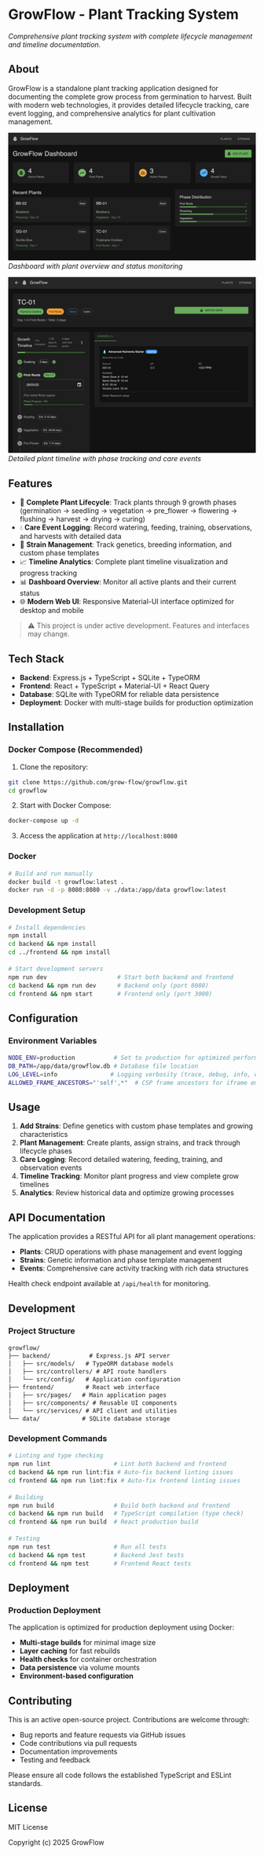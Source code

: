 # GrowFlow - Plant Tracking System

_Comprehensive plant tracking system with complete lifecycle management and timeline documentation._

## About

GrowFlow is a standalone plant tracking application designed for documenting the complete grow process from germination to harvest. Built with modern web technologies, it provides detailed lifecycle tracking, care event logging, and comprehensive analytics for plant cultivation management.

![Dashboard Overview](assets/dashboard_view.png)
_Dashboard with plant overview and status monitoring_

![Plant Detail View](assets/plant_detail_view.png)
_Detailed plant timeline with phase tracking and care events_

## Features

- 🌱 **Complete Plant Lifecycle**: Track plants through 9 growth phases (germination → seedling → vegetation → pre_flower → flowering → flushing → harvest → drying → curing)
- 💧 **Care Event Logging**: Record watering, feeding, training, observations, and harvests with detailed data
- 🧬 **Strain Management**: Track genetics, breeding information, and custom phase templates
- 📈 **Timeline Analytics**: Complete plant timeline visualization and progress tracking
- 📊 **Dashboard Overview**: Monitor all active plants and their current status
- 🌐 **Modern Web UI**: Responsive Material-UI interface optimized for desktop and mobile

> ⚠️ This project is under active development. Features and interfaces may change.

## Tech Stack

- **Backend**: Express.js + TypeScript + SQLite + TypeORM
- **Frontend**: React + TypeScript + Material-UI + React Query
- **Database**: SQLite with TypeORM for reliable data persistence
- **Deployment**: Docker with multi-stage builds for production optimization

## Installation

### Docker Compose (Recommended)

1. Clone the repository:

```bash
git clone https://github.com/grow-flow/growflow.git
cd growflow
```

2. Start with Docker Compose:

```bash
docker-compose up -d
```

3. Access the application at `http://localhost:8080`

### Docker

```bash
# Build and run manually
docker build -t growflow:latest .
docker run -d -p 8080:8080 -v ./data:/app/data growflow:latest
```

### Development Setup

```bash
# Install dependencies
npm install
cd backend && npm install
cd ../frontend && npm install

# Start development servers
npm run dev                    # Start both backend and frontend
cd backend && npm run dev      # Backend only (port 8080)
cd frontend && npm start       # Frontend only (port 3000)
```

## Configuration

### Environment Variables

```bash
NODE_ENV=production           # Set to production for optimized performance
DB_PATH=/app/data/growflow.db # Database file location
LOG_LEVEL=info               # Logging verbosity (trace, debug, info, warn, error)
ALLOWED_FRAME_ANCESTORS="'self',*"  # CSP frame ancestors for iframe embedding
```

## Usage

1. **Add Strains**: Define genetics with custom phase templates and growing characteristics
2. **Plant Management**: Create plants, assign strains, and track through lifecycle phases
3. **Care Logging**: Record detailed watering, feeding, training, and observation events
4. **Timeline Tracking**: Monitor plant progress and view complete grow timelines
5. **Analytics**: Review historical data and optimize growing processes

## API Documentation

The application provides a RESTful API for all plant management operations:

- **Plants**: CRUD operations with phase management and event logging
- **Strains**: Genetic information and phase template management
- **Events**: Comprehensive care activity tracking with rich data structures

Health check endpoint available at `/api/health` for monitoring.

## Development

### Project Structure

```
growflow/
├── backend/           # Express.js API server
│   ├── src/models/   # TypeORM database models
│   ├── src/controllers/ # API route handlers
│   └── src/config/   # Application configuration
├── frontend/         # React web interface
│   ├── src/pages/   # Main application pages
│   ├── src/components/ # Reusable UI components
│   └── src/services/ # API client and utilities
└── data/            # SQLite database storage
```

### Development Commands

```bash
# Linting and type checking
npm run lint                  # Lint both backend and frontend
cd backend && npm run lint:fix # Auto-fix backend linting issues
cd frontend && npm run lint:fix # Auto-fix frontend linting issues

# Building
npm run build                 # Build both backend and frontend
cd backend && npm run build   # TypeScript compilation (type check)
cd frontend && npm run build  # React production build

# Testing
npm run test                  # Run all tests
cd backend && npm test        # Backend Jest tests
cd frontend && npm test       # Frontend React tests
```

## Deployment

### Production Deployment

The application is optimized for production deployment using Docker:

- **Multi-stage builds** for minimal image size
- **Layer caching** for fast rebuilds
- **Health checks** for container orchestration
- **Data persistence** via volume mounts
- **Environment-based configuration**

## Contributing

This is an active open-source project. Contributions are welcome through:

- Bug reports and feature requests via GitHub issues
- Code contributions via pull requests
- Documentation improvements
- Testing and feedback

Please ensure all code follows the established TypeScript and ESLint standards.

## License

MIT License

Copyright (c) 2025 GrowFlow
